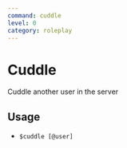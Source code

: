 ```yaml
---
command: cuddle
level: 0
category: roleplay
---
```


# Cuddle

Cuddle another user in the server

## Usage

- `$cuddle [@user]`
